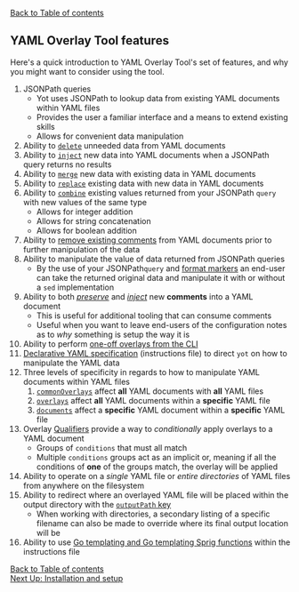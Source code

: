 [Back to Table of contents](../index.md)  


## YAML Overlay Tool features

Here's a quick introduction to YAML Overlay Tool's set of features, and why you might want to consider using the tool.


1. JSONPath queries
    * Yot uses JSONPath to lookup data from existing YAML documents within YAML files
    * Provides the user a familiar interface and a means to extend existing skills
    * Allows for convenient data manipulation
1. Ability to [`delete`](overlayActions.md#2-delete) unneeded data from YAML documents
1. Ability to [`inject`](overlayActions.md#2-inject) new data into YAML documents when a JSONPath query returns no results
1. Ability to [`merge`](overlayActions.md#3-merge) new data with existing data in YAML documents
1. Ability to [`replace`](overlayActions.md#4-replace) existing data with new data in YAML documents
1. Ability to [`combine`](overlayActions.md#1-combine) existing values returned from your JSONPath `query` with new values of the same type
    * Allows for integer addition
    * Allows for string concatenation
    * Allows for boolean addition
1. Ability to [remove existing comments](exampleUsage.md#remove-source-yaml-file-comments-prior-to-overlayment) from YAML documents prior to further manipulation of the data
1. Ability to manipulate the value of data returned from JSONPath queries
    * By the use of your JSONPath`query` and [format markers](formatMarkers.md) an end-user can take the returned original data and manipulate it with or without a `sed` implementation
1. Ability to both [*preserve*](comments.md#comment-preservation) and [*inject*](comments.md#comment-injection) new **comments** into a YAML document
    * This is useful for additional tooling that can consume comments
    * Useful when you want to leave end-users of the configuration notes as to *why* something is setup the way it is
1. Ability to perform [one-off overlays from the CLI](exampleUsage.md#use-without-an-instructions-file)
1. [Declarative YAML specification](instructionsFileIntro.md) (instructions file) to direct `yot` on how to manipulate the YAML data
1. Three levels of specificity in regards to how to manipulate YAML documents within YAML files
    1. [`commonOverlays`](instructionsFileSpec.md#top-level-commonoverlays-keys) affect **all** YAML documents with **all** YAML files
    1. [`overlays`](instructionsFileSpec.md#overlays-keys) affect **all** YAML documents within a **specific** YAML file
    1. [`documents`](instructionsFileSpec.md#documents-keys) affect a **specific** YAML document within a **specific** YAML file
1. Overlay [Qualifiers](overlayQualifiers.md) provide a way to *conditionally* apply overlays to a YAML document
    * Groups of `conditions` that must all match
    * Multiple `conditions` groups act as an implicit or, meaning if all the conditions of **one** of the groups match, the overlay will be applied
1. Ability to operate on a *single* YAML file or *entire directories* of YAML files from anywhere on the filesystem
1. Ability to redirect where an overlayed YAML file will be placed within the output directory with the [`outputPath` key](instructionsFileSpec.md#top-level-yamlfiles-keys)
    * When working with directories, a secondary listing of a specific filename can also be made to override where its final output location will be
1. Ability to use [Go templating and Go templating Sprig functions](instructionsFileTemplating.md) within the instructions file

[Back to Table of contents](../index.md)  
[Next Up: Installation and setup](setup.md)